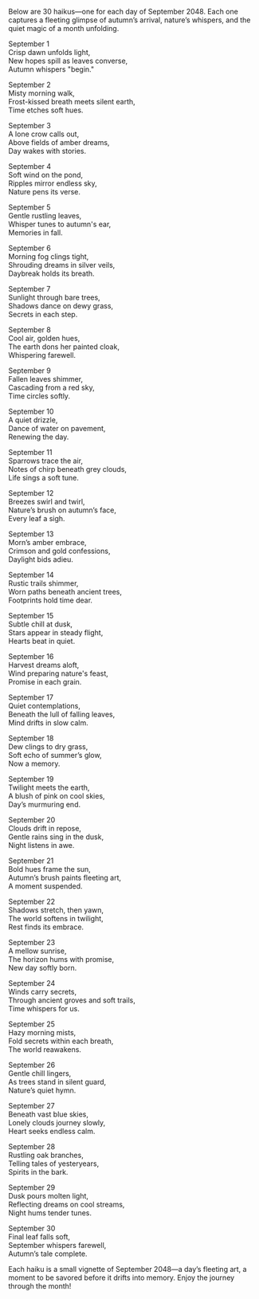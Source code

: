 Below are 30 haikus—one for each day of September 2048. Each one captures a fleeting glimpse of autumn’s arrival, nature’s whispers, and the quiet magic of a month unfolding.

September 1  
Crisp dawn unfolds light,  
New hopes spill as leaves converse,  
Autumn whispers "begin."

September 2  
Misty morning walk,  
Frost-kissed breath meets silent earth,  
Time etches soft hues.

September 3  
A lone crow calls out,  
Above fields of amber dreams,  
Day wakes with stories.

September 4  
Soft wind on the pond,  
Ripples mirror endless sky,  
Nature pens its verse.

September 5  
Gentle rustling leaves,  
Whisper tunes to autumn's ear,  
Memories in fall.

September 6  
Morning fog clings tight,  
Shrouding dreams in silver veils,  
Daybreak holds its breath.

September 7  
Sunlight through bare trees,  
Shadows dance on dewy grass,  
Secrets in each step.

September 8  
Cool air, golden hues,  
The earth dons her painted cloak,  
Whispering farewell.

September 9  
Fallen leaves shimmer,  
Cascading from a red sky,  
Time circles softly.

September 10  
A quiet drizzle,  
Dance of water on pavement,  
Renewing the day.

September 11  
Sparrows trace the air,  
Notes of chirp beneath grey clouds,  
Life sings a soft tune.

September 12  
Breezes swirl and twirl,  
Nature’s brush on autumn’s face,  
Every leaf a sigh.

September 13  
Morn’s amber embrace,  
Crimson and gold confessions,  
Daylight bids adieu.

September 14  
Rustic trails shimmer,  
Worn paths beneath ancient trees,  
Footprints hold time dear.

September 15  
Subtle chill at dusk,  
Stars appear in steady flight,  
Hearts beat in quiet.

September 16  
Harvest dreams aloft,  
Wind preparing nature's feast,  
Promise in each grain.

September 17  
Quiet contemplations,  
Beneath the lull of falling leaves,  
Mind drifts in slow calm.

September 18  
Dew clings to dry grass,  
Soft echo of summer’s glow,  
Now a memory.

September 19  
Twilight meets the earth,  
A blush of pink on cool skies,  
Day’s murmuring end.

September 20  
Clouds drift in repose,  
Gentle rains sing in the dusk,  
Night listens in awe.

September 21  
Bold hues frame the sun,  
Autumn’s brush paints fleeting art,  
A moment suspended.

September 22  
Shadows stretch, then yawn,  
The world softens in twilight,  
Rest finds its embrace.

September 23  
A mellow sunrise,  
The horizon hums with promise,  
New day softly born.

September 24  
Winds carry secrets,  
Through ancient groves and soft trails,  
Time whispers for us.

September 25  
Hazy morning mists,  
Fold secrets within each breath,  
The world reawakens.

September 26  
Gentle chill lingers,  
As trees stand in silent guard,  
Nature’s quiet hymn.

September 27  
Beneath vast blue skies,  
Lonely clouds journey slowly,  
Heart seeks endless calm.

September 28  
Rustling oak branches,  
Telling tales of yesteryears,  
Spirits in the bark.

September 29  
Dusk pours molten light,  
Reflecting dreams on cool streams,  
Night hums tender tunes.

September 30  
Final leaf falls soft,  
September whispers farewell,  
Autumn’s tale complete.

Each haiku is a small vignette of September 2048—a day’s fleeting art, a moment to be savored before it drifts into memory. Enjoy the journey through the month!
